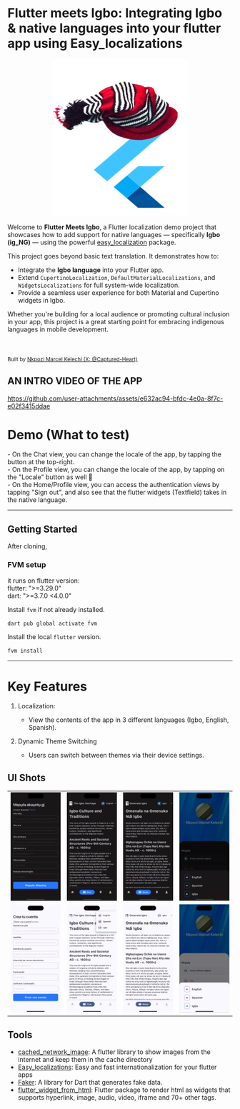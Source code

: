 # Flutter meets Igbo: Integrating Igbo & native languages into your flutter app using Easy_localizations

<div align="center">
   <img src="./assets/images/logo.png" width="300" height="350" color="0xFF2676FC"/>
   </div>

<p>
  Welcome to <strong>Flutter Meets Igbo</strong>, a Flutter localization demo project that showcases how to add support for native languages — specifically <strong>Igbo (ig_NG)</strong> — using the powerful 
  <a href="https://pub.dev/packages/easy_localization" target="_blank">easy_localization</a> package.
</p>

<p>
  This project goes beyond basic text translation. It demonstrates how to:
</p>

<ul>
  <li>Integrate the <strong>Igbo language</strong> into your Flutter app.</li>
  <li>Extend <code>CupertinoLocalization</code>, <code>DefaultMaterialLocalizations</code>, and <code>WidgetsLocalizations</code> for full system-wide localization.</li>
  <li>Provide a seamless user experience for both Material and Cupertino widgets in Igbo.</li>
</ul>

<p>
  Whether you're building for a local audience or promoting cultural inclusion in your app, this project is a great starting point for embracing indigenous languages in mobile development.
</p>

<br/>

<sub>Built by <a href="https://twitter.com/_Captured_Heart">Nkpozi Marcel Kelechi (X: @Captured-Heart)</a></sub>
<br />

## AN INTRO VIDEO OF THE APP


https://github.com/user-attachments/assets/e632ac94-bfdc-4e0a-8f7c-e02f3415ddae


# Demo (What to test)

<div align="left">
- On the Chat view, you can change the locale of the app, by tapping the button at the top-right. <br/>
- On the Profile view, you can change the locale of the app, by tapping on the "Locale" button as well 🥳<br/>
- On the Home/Profile view, you can access the authentication views by tapping "Sign out", and also see that the flutter widgets (Textfield) takes in the native language.<br/>

</div>

</div>

---

## Getting Started

After cloning,

### FVM setup

it runs on flutter version: <br> flutter: ">=3.29.0" <br> dart: ">=3.7.0 <4.0.0"

Install `fvm` if not already installed.

```bash
dart pub global activate fvm
```

Install the local `flutter` version.

```bash
fvm install
```

---

# Key Features

1. Localization:

   - View the contents of the app in 3 different languages (Igbo, English, Spanish).

2. Dynamic Theme Switching

   - Users can switch between themes via their device settings.

## UI Shots

<div style="text-align: center">
  <table>
    <tr>
      <td style="text-align: center">
        <img src="screenshots/auth_dark_igbo.png" width="800" />
      </td>
      <td style="text-align: center">
        <img src="screenshots/chat_dark_english.png" width="800" />
      </td>
       <td style="text-align: center">
        <img src="screenshots/chat_dark_igbo.png" width="800" />
      </td> <td style="text-align: center">
        <img src="screenshots/profile_dark.png" width="800" />
      </td>
    </tr>
     <tr>
      <td style="text-align: center">
        <img src="screenshots/auth_light_spanish.png" width="800" />
      </td>
      <td style="text-align: center">
        <img src="screenshots/chat_light_english.png" width="800" />
      </td>
       <td style="text-align: center">
        <img src="screenshots/chat_light_igbo.png" width="800" />
      </td> <td style="text-align: center">
        <img src="screenshots/profile_light.png" width="800" />
      </td>
    </tr>
  </table>
</div>

## Tools

- [cached_network_image](https://pub.dev/packages/cached_network_image): A flutter library to show images from the internet and keep them in the cache directory
- [Easy_localizations](https://pub.dev/packages/easy_localization): Easy and fast internationalization for your flutter apps
- [Faker](https://pub.dev/packages/faker): A library for Dart that generates fake data.
- [flutter_widget_from_html](https://pub.dev/packages/flutter_widget_from_html): Flutter package to render html as widgets that supports hyperlink, image, audio, video, iframe and 70+ other tags.


